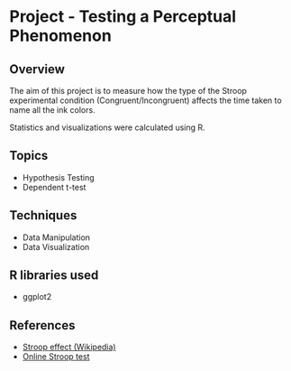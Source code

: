 # Project - Testing a Perceptual Phenomenon

## Overview
The aim of this project is to measure how the type of the Stroop experimental condition (Congruent/Incongruent) affects the time taken to name all the ink colors.

Statistics and visualizations were calculated using R.

## Topics
* Hypothesis Testing
* Dependent t-test

## Techniques
* Data Manipulation
* Data Visualization
 
## R libraries used
* ggplot2

## References
* <a href = "https://en.wikipedia.org/wiki/Stroop_effect">Stroop effect (Wikipedia) </a>
* <a href = "https://faculty.washington.edu/chudler/java/ready.html"> Online Stroop test</a>
